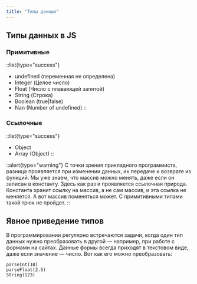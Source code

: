 ```yaml
---
title: "Типы данных"
---
```


## Типы данных в JS

### Примитивные

::list{type="success"}
- undefined (переменная не определена)
- Integer (Целое число)
- Float (Число с плавающей запятой)
- String (Строка)
- Boolean (true|false)
- Nan (Number of undefined)
::

### Ссылочные

::list{type="success"}
- Object
- Array (Object)
::

::alert{type="warning"}
С точки зрения прикладного программиста, разница проявляется при изменении данных, их передаче и возврате из функций. Мы уже знаем, что массив можно менять, даже если он записан в константу. Здесь как раз и проявляется ссылочная природа. Константа хранит ссылку на массив, а не сам массив, и эта ссылка не меняется. А вот массив поменяться может. С примитивными типами такой трюк не пройдет.
::

## Явное приведение типов 

В программировании регулярно встречаются задачи, когда один тип данных нужно преобразовать в другой — например, при работе с формами на сайтах. Данные формы всегда приходят в текстовом виде, даже если значение — число. Вот как его можно преобразовать:

```
parseInt(10)
parseFloat(2.5)
String(123)
```

